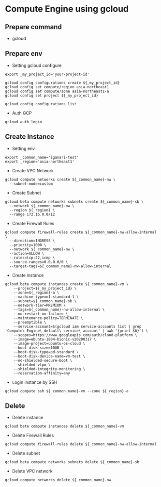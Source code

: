 # Compute Engine using gcloud

## Prepare command

+ gcloud

## Prepare env

+ Setting gcloud configure

```
export _my_project_id='your-project-id'
```
```
gcloud config configurations create ${_my_project_id}
gcloud config set compute/region asia-northeast1
gcloud config set compute/zone asia-northeast1-a
gcloud config set project ${_my_project_id}
```
```
gcloud config configurations list
```

+ Auth GCP

```
gcloud auth login
```

## Create Instance

+ Setting env

```
export _common_name='iganari-test'
export _region='asia-northeast1'
```

+ Create VPC Network

```
gcloud compute networks create ${_common_name}-nw \
  --subnet-mode=custom
```

+ Create Subnet

```
gcloud beta compute networks subnets create ${_common_name}-sb \
  --network ${_common_name}-nw \
  --region ${_region} \
  --range 172.16.0.0/12
```

+ Create Firewall Rules

```
gcloud compute firewall-rules create ${_common_name}-nw-allow-internal \
  --direction=INGRESS \
  --priority=1000 \
  --network ${_common_name}-nw \
  --action=ALLOW \
  --rules=tcp:22,icmp \
  --source-ranges=0.0.0.0/0 \
  --target-tags=${_common_name}-nw-allow-internal
```

+ Create instance

```
gcloud beta compute instances create ${_common_name}-vm \
    --project=${_my_project_id} \
    --zone=${_region}-a \
    --machine-type=n1-standard-1 \
    --subnet=${_common_name}-sb \
    --network-tier=PREMIUM \
    --tags=${_common_name}-nw-allow-internal \
    --no-restart-on-failure \
    --maintenance-policy=TERMINATE \
    --preemptible \
    --service-account=$(gcloud iam service-accounts list | grep 'Compute\ Engine\ default\ service\ account' | awk '{print $6}') \
    --scopes=https://www.googleapis.com/auth/cloud-platform \
    --image=ubuntu-1804-bionic-v20200317 \
    --image-project=ubuntu-os-cloud \
    --boot-disk-size=10GB \
    --boot-disk-type=pd-standard \
    --boot-disk-device-name=vm-test \
    --no-shielded-secure-boot \
    --shielded-vtpm \
    --shielded-integrity-monitoring \
    --reservation-affinity=any
```

+ Login instance by SSH

```
gcloud compute ssh ${_common_name}-vm --zone ${_region}-a
```


## Delete

+ Delete instance

```
gcloud beta compute instances delete ${_common_name}-vm
```

+ Delete Firewall Rules

```
gcloud compute firewall-rules delete ${_common_name}-nw-allow-internal
```

+ Delete subnet

```
gcloud beta compute networks subnets delete ${_common_name}-sb
```

+ Delete VPC network

```
gcloud compute networks delete ${_common_name}-nw
```

